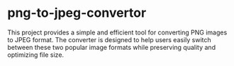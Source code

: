 # png-to-jpeg-convertor
This project provides a simple and efficient tool for converting PNG images to JPEG format. The converter is designed to help users easily switch between these two popular image formats while preserving quality and optimizing file size.
